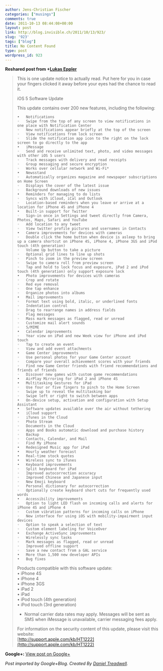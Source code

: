 ```yaml
---
author: Jens-Christian Fischer
categories: ["musings"]
comments: true
date: 2011-10-13 08:44:08+00:00
layout: post
link: http://blog.invisible.ch/2011/10/13/923/
slug: '923'
tags: ["blog"]
title: No Content Found
type: post
wordpress_id: 923
---
```


  
  
**Reshared post from +[Lukas Eppler](https://plus.google.com/104653291023865528057)**  


<blockquote>This is one update notice to actually read. Put here for you in case your fingers clicked it away before your eyes had the chance to read it.  
  
  
iOS 5 Software Update  
  
This update contains over 200 new features, including the following:  
  
	•	Notifications  
	◦	Swipe from the top of any screen to view notifications in one place with Notification Center  
	◦	New notifications appear briefly at the top of the screen  
	◦	View notifications from lock screen  
	◦	Slide the notification app icon to the right on the lock screen to go directly to the app  
	•	iMessage  
	◦	Send and receive unlimited text, photo, and video messages with other iOS 5 users  
	◦	Track messages with delivery and read receipts  
	◦	Group messaging and secure encryption  
	◦	Works over cellular network and Wi-Fi*  
	•	Newsstand  
	◦	Automatically organizes magazine and newspaper subscriptions on Home Screen  
	◦	Displays the cover of the latest issue  
	◦	Background downloads of new issues   
	•	Reminders for managing to do lists  
	◦	Syncs with iCloud, iCal and Outlook  
	◦	Location-based reminders when you leave or arrive at a location for iPhone 4S and iPhone 4  
	•	Built-in support for Twitter  
	◦	Sign-in once in Settings and tweet directly from Camera, Photos, Maps, Safari and YouTube  
	◦	Add location to any tweet  
	◦	View twitter profile pictures and usernames in Contacts  
	•	Camera improvements for devices with cameras  
	◦	Double click the home button when device is asleep to bring up a camera shortcut on iPhone 4S, iPhone 4, iPhone 3GS and iPod touch (4th generation)  
	◦	Volume Up button to take a picture  
	◦	Optional grid lines to line up shots  
	◦	Pinch to zoom in the preview screen  
	◦	Swipe to camera roll from preview screen  
	◦	Tap and hold to lock focus and exposure, iPad 2 and iPod touch (4th generation) only support exposure lock  
	•	Photo improvements for devices with cameras  
	◦	Crop and rotate  
	◦	Red eye removal  
	◦	One tap enhance  
	◦	Organize photos into albums  
	•	Mail improvements  
	◦	Format text using bold, italic, or underlined fonts  
	◦	Indentation control  
	◦	Drag to rearrange names in address fields  
	◦	Flag messages  
	◦	Mass mark messages as flagged, read or unread  
	◦	Customize mail alert sounds  
	◦	S/MIME  
	•	Calendar improvements  
	◦	Year view on iPad and new Week view for iPhone and iPod touch  
	◦	Tap to create an event  
	◦	View and add event attachments  
	•	Game Center improvements  
	◦	Use personal photos for your Game Center account  
	◦	Compare your overall achievement scores with your friends  
	◦	Find new Game Center friends with friend recommendations and friends of friends  
	◦	Discover new games with custom game recommendations  
	•	AirPlay Mirroring for iPad 2 and iPhone 4S  
	•	Multitasking Gestures for iPad  
	◦	Use four or five fingers to pinch to the Home Screen  
	◦	Swipe up to reveal the multitasking bar  
	◦	Swipe left or right to switch between apps  
	•	On-device setup, activation and configuration with Setup Assistant  
	•	Software updates available over the air without tethering  
	•	iCloud support  
	◦	iTunes in the Cloud  
	◦	Photo Stream  
	◦	Documents in the Cloud  
	◦	Apps and Books automatic download and purchase history  
	◦	Backup  
	◦	Contacts, Calendar, and Mail  
	◦	Find My iPhone  
	•	Redesigned Music app for iPad  
	•	Hourly weather forecast  
	•	Real-time stock quotes  
	•	Wireless sync to iTunes  
	•	Keyboard improvements  
	◦	Split keyboard for iPad  
	◦	Improved autocorrection accuracy  
	◦	Improved Chinese and Japanese input  
	◦	New Emoji keyboard  
	◦	Personal dictionary for autocorrection  
	◦	Optionally create keyboard short cuts for frequently used words  
	•	Accessibility improvements  
	◦	Option to light LED flash on incoming calls and alerts for iPhone 4S and iPhone 4  
	◦	Custom vibration patterns for incoming calls on iPhone  
	◦	New interface for using iOS with mobility-impairment input devices  
	◦	Option to speak a selection of text  
	◦	Custom element labeling for VoiceOver  
	•	Exchange ActiveSync improvements  
	◦	Wirelessly sync tasks  
	◦	Mark messages as flagged, read or unread  
	◦	Improved offline support  
	◦	Save a new contact from a GAL service  
	•	More than 1,500 new developer APIs  
	•	Bug fixes  
  
Products compatible with this software update:  
	•	iPhone 4S  
	•	iPhone 4  
	•	iPhone 3GS  
	•	iPad 2  
	•	iPad  
	•	iPod touch (4th generation)  
	•	iPod touch (3rd generation)  
  
* Normal carrier data rates may apply. Messages will be sent as SMS when iMessage is unavailable, carrier messaging fees apply.  
  
For information on the security content of this update, please visit this website:   
	[http://support.apple.com/kb/HT1222](http://support.apple.com/kb/HT1222)</blockquote>

**Google+:** [View post on Google+](https://plus.google.com/109789939743085010576/posts/LKGYbzL8sSJ)

  
  
_Post imported by Google+Blog.  Created By [Daniel Treadwell](http://minimali.se/)._
